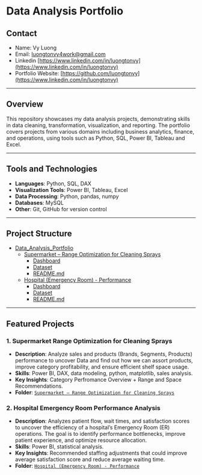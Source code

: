 # Data Analysis Portfolio

## Contact
- Name: Vy Luong
- Email: [luongtonvy4work@gmail.com](mailto:luongtonvy4work@gmail.com)
- Linkedin [https://www.linkedin.com/in/luongtonvy](https://www.linkedin.com/in/luongtonvy)
- Portfolio Website: [https://github.com/luongtonvy](https://www.linkedin.com/in/luongtonvy)

---

## Overview
This repository showcases my data analysis projects, demonstrating skills in data cleaning, transformation, visualization, and reporting. The portfolio covers projects from various domains including business analytics, finance, and operations, using tools such as Python, SQL, Power BI, Tableau and Excel.

---

## Tools and Technologies
- **Languages**: Python, SQL, DAX
- **Visualization Tools**: Power BI, Tableau, Excel
- **Data Processing**: Python, pandas, numpy
- **Databases**: MySQL
- **Other**: Git, GitHub for version control

---

## Project Structure
 - [Data_Analysis_Portfolio](https://github.com/luongtonvy/Data_Analysis_Portfolio)
    - [Supermarket – Range Optimization for Cleaning Sprays](https://github.com/luongtonvy/Data_Analysis_Portfolio/tree/main/Supermarket%20–%20Range%20Optimization%20for%20Cleaning%20Sprays)
       - [Dashboard](https://github.com/luongtonvy/Data_Analysis_Portfolio/blob/main/Supermarket%20–%20Range%20Optimization%20for%20Cleaning%20Sprays/Dashboard%20-%20Supermarket.pbix)
       - [Dataset](https://github.com/luongtonvy/Data_Analysis_Portfolio/blob/main/Supermarket%20–%20Range%20Optimization%20for%20Cleaning%20Sprays/Dataset%20-%20Supermarket.xlsx)
       - [README.md](https://github.com/luongtonvy/Data_Analysis_Portfolio/blob/main/Supermarket%20–%20Range%20Optimization%20for%20Cleaning%20Sprays/Readme.md)
    - [Hospital (Emergency Room) - Performance](https://github.com/luongtonvy/Data_Analysis_Portfolio/tree/main/Hospital%20(Emergency%20Room)%20Performance)
       - [Dashboard](https://github.com/luongtonvy/Data_Analysis_Portfolio/blob/main/Hospital%20(Emergency%20Room)%20Performance/Dashboard%20-%20Hospital.pbix)
       - [Dataset](https://github.com/luongtonvy/Data_Analysis_Portfolio/blob/main/Hospital%20(Emergency%20Room)%20Performance/Dataset%20-%20Hospital.csv)
       - [README.md](https://github.com/luongtonvy/Data_Analysis_Portfolio/blob/main/Hospital%20(Emergency%20Room)%20Performance/README.md)

---

## Featured Projects

### 1. Supermarket Range Optimization for Cleaning Sprays
- **Description**: Analyze sales and products (Brands, Segments, Products) performance to uncover Data and find out how we can assort products, improve category profitability, and ensure efficient shelf space usage.
- **Skills**: Power BI, DAX, data modeling, python, matplotlib, sales analysis.
- **Key Insights**: Category Perfromance Overview + Range and Space Recommendations.
- **Folder**: [`Supermarket – Range Optimization for Cleaning Sprays`](https://github.com/luongtonvy/Data_Analysis_Portfolio/tree/main/Supermarket%20–%20Range%20Optimization%20for%20Cleaning%20Sprays)

### 2. Hospital Emergency Room Performance Analysis
- **Description**: Analyzes patient flow, wait times, and satisfaction scores to uncover the efficiency of a hospital’s Emergency Room (ER) operations. The goal is to identify performance bottlenecks, improve patient experience, and optimize resource allocation.
- **Skills**: Power BI, statistical analysis.
- **Key Insights**: Recommended staffing adjustments that could improve average satisfaction score and reduce average waiting time.
- **Folder**: [`Hospital (Emergency Room) - Performance`](https://github.com/luongtonvy/Data_Analysis_Portfolio/tree/main/Hospital%20(Emergency%20Room)%20Performance)
